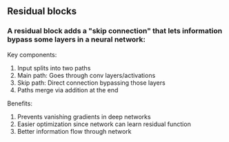 ## Residual blocks

### A residual block adds a "skip connection" that lets information bypass some layers in a neural network:

Key components:
1. Input splits into two paths
2. Main path: Goes through conv layers/activations
3. Skip path: Direct connection bypassing those layers
4. Paths merge via addition at the end

Benefits:
1. Prevents vanishing gradients in deep networks
2. Easier optimization since network can learn residual function
3. Better information flow through network
